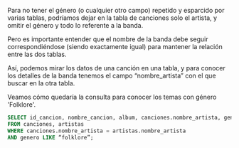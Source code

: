 Para no tener el género (o cualquier otro campo) repetido y esparcido por varias tablas, podríamos dejar en la tabla de canciones solo el artista, y omitir el género y todo lo referente a la banda. 

Pero es importante entender que el nombre de la banda debe seguir correspondiéndose (siendo exactamente igual) para mantener la relación entre las dos tablas. 

Así, podemos mirar los datos de una canción en una tabla, y para conocer los detalles de la banda tenemos el campo “nombre_artista” con el que buscar en la otra tabla. 

Veamos cómo quedaría la consulta para conocer los temas con género 'Folklore'.

<div
  class='mu-erd'
  data-entities='[
    {
      "name": "canciones",
      "columns": [
        {
          "name": "id_cancion",
          "type": "Integer",
          "pk": true
        },
        {
          "name": "titulo_cancion",
          "type": "Text"
        },
        {
          "name": "nombre_artista",
          "type": "Text",
          "pk": false,
          "fk": {
            "to": { "entity": "artistas", "column": "nombre_artista" },
            "type": "many_to_one"
          }
        },
        {
          "name": "album",
          "type": "Text"
        },
        {
          "name": "anio",
          "type": "Integer"
        }
      ]
    },
    {
      "name": "artistas",
      "columns": [
        {
          "name": "id_artista",
          "type": "Integer",
          "pk": true
        },
        {
          "name": "nombre_artista",
          "type": "Text"
        },
        {
          "name": "integrantes",
          "type": "Text"
        },
        {
          "name": "genero",
          "type": "Text"
        },
        {
          "name": "nacionalidad",
          "type": "Text"
        }
      ]
    }
  ]'>
</div>

``` sql
SELECT id_cancion, nombre_cancion, album, canciones.nombre_artista, genero, anio 
FROM canciones, artistas
WHERE canciones.nombre_artista = artistas.nombre_artista
AND genero LIKE “folklore”;

```

